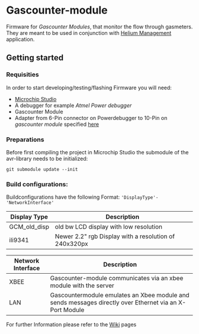 # Gascounter-module
Firmware for *Gascounter Modules*, that monitor the flow through gasmeters. They are meant to be used in conjunction with [Helium Management](https://github.com/SampleEnvironment/Helium-Management) application.

## Getting started
### Requisities
In order to start developing/testing/flashing Firmware you will need: 
- [Microchip Studio](https://www.microchip.com/en-us/tools-resources/develop/microchip-studio)
- A debugger for example *Atmel Power debugger*
- Gascounter Module
- Adapter from 6-Pin connector on Powerdebugger to 10-Pin on *gascounter module* specified [here](https://user-images.githubusercontent.com/85115389/188656912-2c82639d-4e30-490b-87a6-de65de5cbdc6.jpg)



### Preparations
Before first compiling the project in Microchip Studio the submodule of the avr-library needs to be initialized:
```
git submodule update --init
```

### Build configurations:

Buildconfigurations have the following Format:
```'DisplayType'-'NetworkInterface'```

| Display Type | Description                                            |
|--------------|--------------------------------------------------------|
| GCM_old_disp | old bw LCD display with low resolution                 |
| ili9341      | Newer 2.2" rgb Display with a resolution of 240x320px  |

| Network Interface | Description                                                                                             |
|-------------------|---------------------------------------------------------------------------------------------------------|
| XBEE              | Gascounter-module communicates via an xbee module with the server                                       |
| LAN               | Gascountermodule emulates an Xbee module and sends messages directly over Ethernet via an X-Port Module |




For further Information please refer to the [Wiki](https://github.com/SampleEnvironment/gascounter-module/wiki) pages

